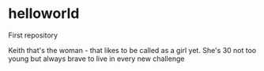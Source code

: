 # helloworld
First repository

Keith that's the woman - that likes to be called as a girl yet.
She's 30 not too young but always brave to live in every new challenge

